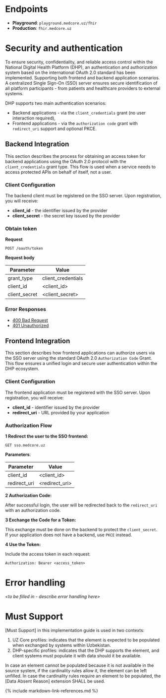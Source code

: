 # Endpoints

- **Playground**: `playground.medcore.uz/fhir`
- **Production**: `fhir.medcore.uz`


# Security and authentication

To ensure security, confidentiality, and reliable access control within the National Digital Health Platform (DHP), an authentication and authorization system based on the international OAuth 2.0 standard has been implemented.
Supporting both frontend and backend application scenarios. A centralized Single Sign-On (SSO) server ensures secure identification of all platform participants - from patients and healthcare providers to external systems.

DHP supports two main authentication scenarios:
- Backend applications - via the `client_credentials` grant (no user interaction required),
- Frontend applications - via the `authorization code` grant with `redirect_uri` support and optional PKCE.

## Backend Integration

This section describes the process for obtaining an access token for backend applications using the OAuth 2.0 protocol with the `client_credentials` grant type.
This flow is used when a service needs to access protected APIs on behalf of itself, not a user.

### Client Configuration

The backend client must be registered on the SSO server. Upon registration, you will receive:
- **client_id** - the identifier issued by the provider
- **client_secret** - the secret key issued by the provider

### Obtain token

**Request**

```
POST /oauth/token
```

**Request body**

| Parameter      | Value               |
|----------------|---------------------|
| grant\_type    | client\_credentials |
| client\_id     | \<client\_id>       |
| client\_secret | \<client\_secret>   |

### Error Responses

* <a href="https://www.postman.com/eg3333-1491/dhp/example/45312060-dce119ab-d60d-4112-acba-cb31503753b5/dhp-core?active-environment=45312060-e14d5c80-4578-464f-a016-dd51f566a5cd" target="_blank">400 Bad Request</a>
* <a href="https://www.postman.com/eg3333-1491/dhp/example/45312060-b279c65c-72e6-4161-be4c-0281fed405bd/dhp-core?active-environment=45312060-e14d5c80-4578-464f-a016-dd51f566a5cd" target="_blank">401 Unauthorized</a>

## Frontend Integration

This section describes how frontend applications can authorize users via the SSO server using the standard OAuth 2.0 `Authorization Code` Grant. This flow ensures a unified login and secure user authentication within the DHP ecosystem.

### Client Configuration

The frontend application must be registered with the SSO server. Upon registration, you will receive:

- **client_id** - identifier issued by the provider
- **redirect_uri** - URL provided by your application

### Authorization Flow

**1 Redirect the user to the SSO frontend:**

```http request
GET sso.medcore.uz
```

**Parameters**:

| Parameter     | Value            |
|---------------|------------------|
| client\_id    | \<client\_id>    |
| redirect\_uri | \<redirect\_uri> |

**2 Authorization Code:**

After successful login, the user will be redirected back to the `redirect_uri` with an authorization code.

**3 Exchange the Code for a Token:**

This exchange must be done on the backend to protect the `client_secret`. If your application does not have a backend, use `PKCE` instead.

**4 Use the Token:**

Include the access token in each request:

```http request
Authorization: Bearer <access_token>
```

# Error handling

*\<to be filled in - describe error handling here\>*

# Must Support
[Must Support] in this implementation guide is used in two contexts:

1. UZ Core profiles: indicates that the element is expected to be populated when exchanged by systems within Uzbekistan.
2. DHP-specific profiles: indicates that the DHP supports the element, and client systems must populate it with data should it be available.

In case an element cannot be populated because it is not available in the source system, if the cardinality rules allow it, the element can be left unfilled. In case the cardinality rules require an element to be populated, the [Data Absent Reason] extension SHALL be used.

{% include markdown-link-references.md %}
